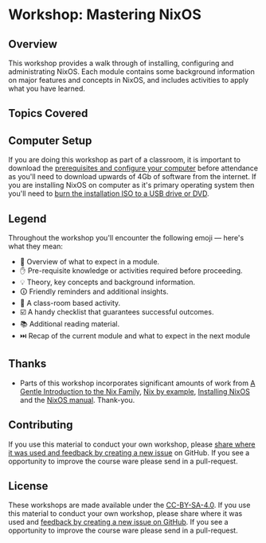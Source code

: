 # Workshop: Mastering NixOS

## Overview

This workshop provides a walk through of installing, configuring and administrating NixOS. Each module contains some background information on major features and concepts in NixOS, and includes activities to apply what you have learned.

## Topics Covered

## Computer Setup

If you are doing this workshop as part of a classroom, it is important to download the [prerequisites and configure your computer][prerequisites] before attendance as you'll need to download upwards of 4Gb of software from the internet. If you are installing NixOS on computer as it's primary operating system then you'll need to [burn the installation ISO to a USB drive or DVD][burn-the-iso].

## Legend

Throughout the workshop you'll encounter the following emoji — here's what they mean:

* 📖 Overview of what to expect in a module.
* ✋ Pre-requisite knowledge or activities required before proceeding.
* 💡 Theory, key concepts and background information.
* 🛈  Friendly reminders and additional insights.
* 🎯 A class-room based activity.
* ☑️ A handy checklist that guarantees successful outcomes.
* 📚 Additional reading material.
* ⏭️️ Recap of the current module and what to expect in the next module

## Thanks

* Parts of this workshop incorporates significant amounts of work from [A Gentle Introduction to the Nix Family](https://ebzzry.io/en/nix/), [Nix by example](https://jameshfisher.com/2014/09/28/nix-by-example/), [Installing NixOS](https://qfpl.io/posts/installing-nixos/) and the [NixOS manual](https://nixos.org/nixos/manual/). Thank-you.

## Contributing

If you use this material to conduct your own workshop, please [share where it was used and feedback by creating a new issue][share-feedback] on GitHub. If you see a opportunity to improve the course ware please send in a pull-request.

## License

These workshops are made available under the [CC-BY-SA-4.0][license]. If you use this material to conduct your own workshop, please share where it was used and [feedback by creating a new issue on GitHub][share-feedback]. If you see a opportunity to improve the course ware please send in a pull-request.

<!-- in-line links -->
[burn-the-iso]: https://nixos.org/nixos/manual/index.html#sec-booting-from-usb
[prerequisites]: ./00-prerequisites/README.md
[license]: ../LICENSE.md
[share-feedback]: https://github.com/ghuntley/workshops/issues/new?labels=feedback%2C+untriaged&template=feedback.md

